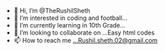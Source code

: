- 👋 Hi, I’m @TheRushilSheth
- 👀 I’m interested in coding and football...
- 🌱 I’m currently learning in 10th Grade...
- 💞️ I’m looking to collaborate on ...Easy html codes
- 📫 How to reach me ...Rushil.sheth.02@gmail.com 

<!---
TheRushilSheth/TheRushilSheth is a ✨ special ✨ repository because its `README.md` (this file) appears on your GitHub profile.
You can click the Preview link to take a look at your changes.
--->
